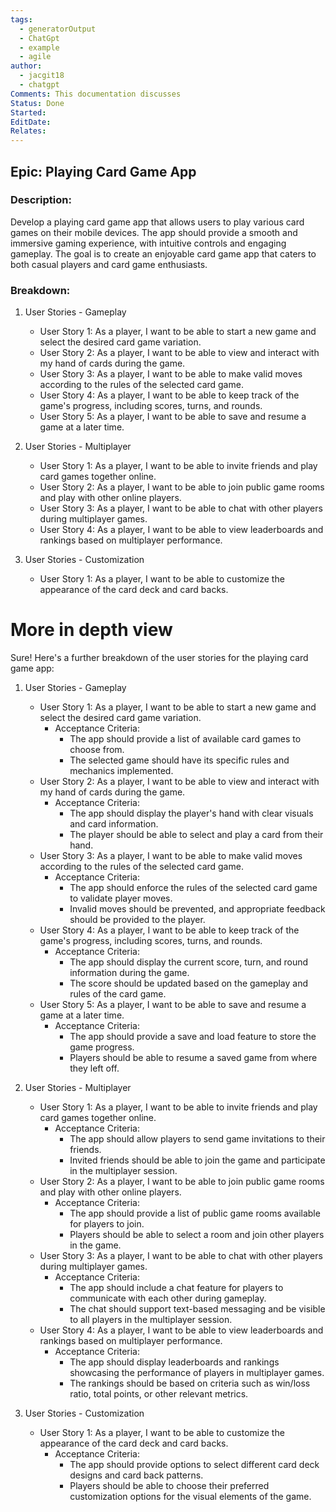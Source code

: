 ```yaml
---
tags:
  - generatorOutput
  - ChatGpt
  - example
  - agile
author:
  - jacgit18
  - chatgpt
Comments: This documentation discusses
Status: Done
Started: 
EditDate: 
Relates:
---
```

## Epic: Playing Card Game App

### Description:
Develop a playing card game app that allows users to play various card games on their mobile devices. The app should provide a smooth and immersive gaming experience, with intuitive controls and engaging gameplay. The goal is to create an enjoyable card game app that caters to both casual players and card game enthusiasts.

### Breakdown:

1. User Stories - Gameplay
   - User Story 1: As a player, I want to be able to start a new game and select the desired card game variation.
   - User Story 2: As a player, I want to be able to view and interact with my hand of cards during the game.
   - User Story 3: As a player, I want to be able to make valid moves according to the rules of the selected card game.
   - User Story 4: As a player, I want to be able to keep track of the game's progress, including scores, turns, and rounds.
   - User Story 5: As a player, I want to be able to save and resume a game at a later time.

2. User Stories - Multiplayer
   - User Story 1: As a player, I want to be able to invite friends and play card games together online.
   - User Story 2: As a player, I want to be able to join public game rooms and play with other online players.
   - User Story 3: As a player, I want to be able to chat with other players during multiplayer games.
   - User Story 4: As a player, I want to be able to view leaderboards and rankings based on multiplayer performance.

3. User Stories - Customization
   - User Story 1: As a player, I want to be able to customize the appearance of the card deck and card backs.


# More in depth view

Sure! Here's a further breakdown of the user stories for the playing card game app:

1. User Stories - Gameplay
   - User Story 1: As a player, I want to be able to start a new game and select the desired card game variation.
     - Acceptance Criteria:
       - The app should provide a list of available card games to choose from.
       - The selected game should have its specific rules and mechanics implemented.
   - User Story 2: As a player, I want to be able to view and interact with my hand of cards during the game.
     - Acceptance Criteria:
       - The app should display the player's hand with clear visuals and card information.
       - The player should be able to select and play a card from their hand.
   - User Story 3: As a player, I want to be able to make valid moves according to the rules of the selected card game.
     - Acceptance Criteria:
       - The app should enforce the rules of the selected card game to validate player moves.
       - Invalid moves should be prevented, and appropriate feedback should be provided to the player.
   - User Story 4: As a player, I want to be able to keep track of the game's progress, including scores, turns, and rounds.
     - Acceptance Criteria:
       - The app should display the current score, turn, and round information during the game.
       - The score should be updated based on the gameplay and rules of the card game.
   - User Story 5: As a player, I want to be able to save and resume a game at a later time.
     - Acceptance Criteria:
       - The app should provide a save and load feature to store the game progress.
       - Players should be able to resume a saved game from where they left off.

2. User Stories - Multiplayer
   - User Story 1: As a player, I want to be able to invite friends and play card games together online.
     - Acceptance Criteria:
       - The app should allow players to send game invitations to their friends.
       - Invited friends should be able to join the game and participate in the multiplayer session.
   - User Story 2: As a player, I want to be able to join public game rooms and play with other online players.
     - Acceptance Criteria:
       - The app should provide a list of public game rooms available for players to join.
       - Players should be able to select a room and join other players in the game.
   - User Story 3: As a player, I want to be able to chat with other players during multiplayer games.
     - Acceptance Criteria:
       - The app should include a chat feature for players to communicate with each other during gameplay.
       - The chat should support text-based messaging and be visible to all players in the multiplayer session.
   - User Story 4: As a player, I want to be able to view leaderboards and rankings based on multiplayer performance.
     - Acceptance Criteria:
       - The app should display leaderboards and rankings showcasing the performance of players in multiplayer games.
       - The rankings should be based on criteria such as win/loss ratio, total points, or other relevant metrics.

3. User Stories - Customization
   - User Story 1: As a player, I want to be able to customize the appearance of the card deck and card backs.
     - Acceptance Criteria:
       - The app should provide options to select different card deck designs and card back patterns.
       - Players should be able to choose their preferred customization options for the visual elements of the game.